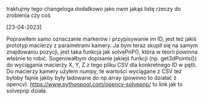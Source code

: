 traktujmy tego changeloga dodatkowo jako nwm jakąś listę rzeczy do zrobienia czy coś

[23-04-2023]

Poprawiłem samo oznaczanie markerów i przypisywanie im ID, jest też jakiś prototyp macierzy z parametrami kamery. 
Ja bym teraz skupił się na samym znajdowaniu pozycji, jest taka funkcja jak solvePnP(), która w teorii powinna właśnie to robić.
Sugerowałbym dopisanie jakiejś funkcji (np. get3dPoints()) do wyciągania macierzy X, Y, Z z tego pliku CSV dla konkretnego ID w pętli. Do macierzy kamery użyłem numpy, 
te wartości wyciągane z CSV też byłoby fajnie jakby były ładowane do np.array (powinno to działać z opencv).
https://www.pythonpool.com/opencv-solvepnp/ tu link jak to solvepnp działa.
